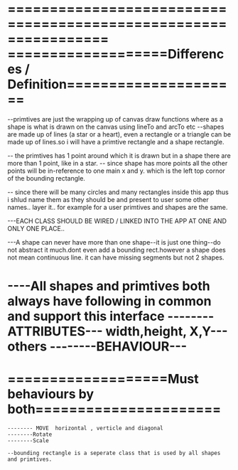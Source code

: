================================================================
===================Differences / Definition=====================
================================================================
--primtives are just the wrapping up of canvas draw functions where as a shape is what is drawn on the canvas using lineTo and arcTo etc
--shapes are made up of lines (a star or a heart), even a rectangle or a triangle can be made up of lines.so i will have a primtive rectangle and a shape rectangle.

-- the primtives has 1 point around which it is drawn but in a shape there are more than 1 point, like in a star.
-- since shape has more points all the other points will be in-reference to one main x and y. which is the left top cornor of the bounding rectangle.

-- since there will be many circles and many rectangles inside this app thus i shlud name them as they should be and present to user some other names.. layer it.. for example for a user primtives and shapes are the same.

---EACH CLASS SHOULD BE WIRED / LINKED INTO THE APP AT ONE AND ONLY ONE PLACE..

---A shape can never have more than one shape--it is just one thing--do not abstract it much.dont even add a bounding rect.however a shape does not mean continuous line. it can have missing segments but not 2 shapes.


----All shapes and primtives  both always have following in common and support this interface 
    --------ATTRIBUTES---
    width,height, X,Y--- others
    --------BEHAVIOUR---
================================================================
===================Must behaviours by both======================
================================================================
    
    -------- MOVE  horizontal , verticle and diagonal
    --------Rotate  
    --------Scale

    --bounding rectangle is a seperate class that is used by all shapes and primtives.
    